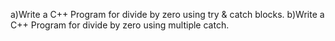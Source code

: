 a)Write a C++ Program for divide by zero using try & catch blocks.
b)Write a C++ Program for divide by zero using multiple catch.
